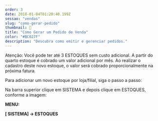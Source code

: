 ```yaml
---
order: 3
date: 2018-01-04T01:20:40.199Z
sessao: "vendas"
slug: "como-gerar-pedido"
thumbnail: 🔖
title: "Como Gerar um Pedido de Venda"
color: "#BC027F"
description: "Descubra como emitir e gerenciar pedidos."
---
```


<p className="text-sm">Atenção:  Você pode ter até 3 ESTOQUES sem custo adicional. A partir do quarto estoque é cobrado um valor adicional por mês. Ao realizar o cadastro deste novo estoque, o valor será cobrado proporcionalmente na próxima fatura.</p>

<p>Para adicionar um novo estoque por loja/filial,  siga o passo a passo:</p>

<p>Na barra superior clique em SISTEMA e depois clique em ESTOQUES, conforme a imagem:</p>

<p><b>
MENU: 

 [ SISTEMA] ->  ESTOQUES
</b></p>

